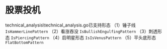 # 股票投机

technical_analysis\technical_analysis.go已支持形态
（1）锤子线 `IsHammerLinePattern`
（2）看涨吞没 `IsBullishEngulfingPattern`
（3）刺透形态 `IsPiercingPattern`
（4）启明星形态 `IsIsVenusPattern`
（5）平头底形态 `FlatBottomPattern`